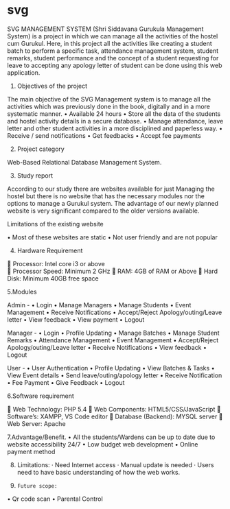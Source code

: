 # svg
SVG MANAGEMENT SYSTEM (Shri Siddavana Gurukula Management System) is a project in which we can manage all the activities of the hostel cum Gurukul. Here, in this project all the activities like creating a student batch to perform a specific task, attendance management system, student remarks, student performance and the concept of a student requesting for leave to accepting any apology letter of student can be done using this web application.


1.	Objectives of the project   

The main objective of the SVG Management system is to manage all the activities which was previously done in the book, digitally and in a more systematic manner.
•	Available 24 hours
•	Store all the data of the students and hostel activity details in a secure database.
•	Manage attendance, leave letter and other student activities in a more disciplined and paperless way.
•	Receive / send notifications
•	Get feedbacks
•	Accept fee payments

2.	Project category

Web-Based Relational Database Management System. 


3.	Study report

According to our study there are websites available for just Managing the hostel but there is no website that has the necessary modules nor the options to manage a Gurukul system. The advantage of our newly planned website is very significant compared to the older versions available. 

Limitations of the existing website

•	Most of these websites are static 
•	Not user friendly and are not popular

4.	Hardware Requirement

	Processor: Intel core i3 or above  
	Processor Speed: Minimum 2 GHz 
	RAM: 4GB of RAM or Above 
	Hard Disk: Minimum 40GB free space


5.Modules

Admin -
•	Login 
•	Manage Managers
•	Manage Students
•	Event Management
•	Receive Notifications 
•	Accept/Reject Apology/outing/Leave letter
•	View feedback
•	View payment
•	Logout


Manager -
•	Login 
•	Profile Updating
•	Manage Batches
•	Manage Student Remarks
•	Attendance Management
•	Event Management
•	Accept/Reject Apology/outing/Leave letter
•	Receive Notifications 
•	View feedback
•	Logout

User -
•	User Authentication
•	Profile Updating
•	View Batches & Tasks
•	View Event details
•	Send leave/outing/apology letter 
•	Receive Notification
•	Fee Payment
•	Give Feedback
•	Logout

6.Software requirement

	Web Technology: PHP 5.4
	Web Components: HTML5/CSS/JavaScript
	Software’s: XAMPP, VS Code editor
	Database (Backend): MYSQL server
	Web Server: Apache


7.Advantage/Benefit.
•	All the students/Wardens can be up to date due to website accessibility 24/7
•	Low budget web development
•	Online payment method

8.   Limitations:
·       Need Internet access 
·       Manual update is needed 
·       Users need to have basic understanding of how the web works.
 
9.     Future scope:
•	Qr code scan
•	Parental Control
